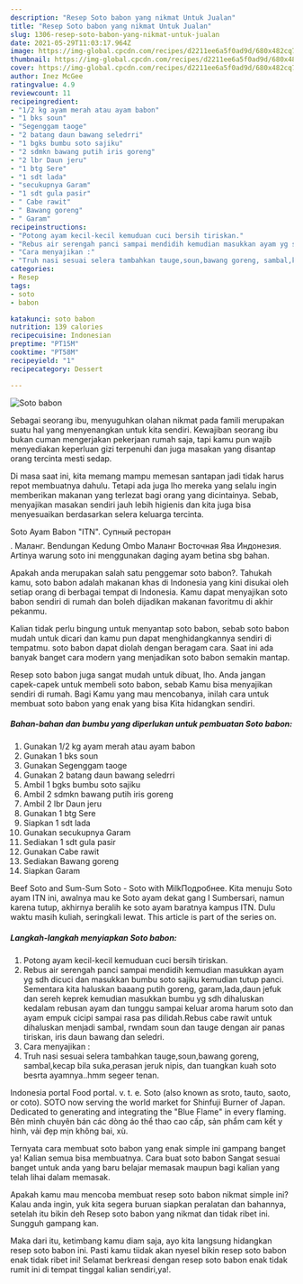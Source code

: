 ```yaml
---
description: "Resep Soto babon yang nikmat Untuk Jualan"
title: "Resep Soto babon yang nikmat Untuk Jualan"
slug: 1306-resep-soto-babon-yang-nikmat-untuk-jualan
date: 2021-05-29T11:03:17.964Z
image: https://img-global.cpcdn.com/recipes/d2211ee6a5f0ad9d/680x482cq70/soto-babon-foto-resep-utama.jpg
thumbnail: https://img-global.cpcdn.com/recipes/d2211ee6a5f0ad9d/680x482cq70/soto-babon-foto-resep-utama.jpg
cover: https://img-global.cpcdn.com/recipes/d2211ee6a5f0ad9d/680x482cq70/soto-babon-foto-resep-utama.jpg
author: Inez McGee
ratingvalue: 4.9
reviewcount: 11
recipeingredient:
- "1/2 kg ayam merah atau ayam babon"
- "1 bks soun"
- "Segenggam taoge"
- "2 batang daun bawang seledrri"
- "1 bgks bumbu soto sajiku"
- "2 sdmkn bawang putih iris goreng"
- "2 lbr Daun jeru"
- "1 btg Sere"
- "1 sdt lada"
- "secukupnya Garam"
- "1 sdt gula pasir"
- " Cabe rawit"
- " Bawang goreng"
- " Garam"
recipeinstructions:
- "Potong ayam kecil-kecil kemuduan cuci bersih tiriskan."
- "Rebus air serengah panci sampai mendidih kemudian masukkan ayam yg sdh dicuci dan masukkan bumbu soto sajiku kemudian tutup panci. Sementara kita haluskan baaang putih goreng, garam,lada,daun jefuk dan sereh keprek kemudian masukkan bumbu yg sdh dihaluskan kedalam rebusan ayam dan tunggu sampai keluar aroma harum soto dan ayam empuk cicipi sampai rasa pas dilidah.Rebus cabe rawit untuk dihaluskan menjadi sambal, rwndam soun dan tauge dengan air panas tiriskan, iris daun bawang dan seledri."
- "Cara menyajikan :"
- "Truh nasi sesuai selera tambahkan tauge,soun,bawang goreng, sambal,kecap bila suka,perasan jeruk nipis, dan tuangkan kuah soto besrta ayamnya..hmm segeer tenan."
categories:
- Resep
tags:
- soto
- babon

katakunci: soto babon 
nutrition: 139 calories
recipecuisine: Indonesian
preptime: "PT15M"
cooktime: "PT58M"
recipeyield: "1"
recipecategory: Dessert

---
```



![Soto babon](https://img-global.cpcdn.com/recipes/d2211ee6a5f0ad9d/680x482cq70/soto-babon-foto-resep-utama.jpg)

Sebagai seorang ibu, menyuguhkan olahan nikmat pada famili merupakan suatu hal yang menyenangkan untuk kita sendiri. Kewajiban seorang ibu bukan cuman mengerjakan pekerjaan rumah saja, tapi kamu pun wajib menyediakan keperluan gizi terpenuhi dan juga masakan yang disantap orang tercinta mesti sedap.

Di masa  saat ini, kita memang mampu memesan santapan jadi tidak harus repot membuatnya dahulu. Tetapi ada juga lho mereka yang selalu ingin memberikan makanan yang terlezat bagi orang yang dicintainya. Sebab, menyajikan masakan sendiri jauh lebih higienis dan kita juga bisa menyesuaikan berdasarkan selera keluarga tercinta. 

Soto Ayam Babon &#34;ITN&#34;. Супный ресторан$$$$. Маланг. Bendungan Kedung Ombo Маланг Восточная Ява Индонезия. Artinya warung soto ini menggunakan daging ayam betina sbg bahan.

Apakah anda merupakan salah satu penggemar soto babon?. Tahukah kamu, soto babon adalah makanan khas di Indonesia yang kini disukai oleh setiap orang di berbagai tempat di Indonesia. Kamu dapat menyajikan soto babon sendiri di rumah dan boleh dijadikan makanan favoritmu di akhir pekanmu.

Kalian tidak perlu bingung untuk menyantap soto babon, sebab soto babon mudah untuk dicari dan kamu pun dapat menghidangkannya sendiri di tempatmu. soto babon dapat diolah dengan beragam cara. Saat ini ada banyak banget cara modern yang menjadikan soto babon semakin mantap.

Resep soto babon juga sangat mudah untuk dibuat, lho. Anda jangan capek-capek untuk membeli soto babon, sebab Kamu bisa menyajikan sendiri di rumah. Bagi Kamu yang mau mencobanya, inilah cara untuk membuat soto babon yang enak yang bisa Kita hidangkan sendiri.

<!--inarticleads1-->

##### Bahan-bahan dan bumbu yang diperlukan untuk pembuatan Soto babon:

1. Gunakan 1/2 kg ayam merah atau ayam babon
1. Gunakan 1 bks soun
1. Gunakan Segenggam taoge
1. Gunakan 2 batang daun bawang seledrri
1. Ambil 1 bgks bumbu soto sajiku
1. Ambil 2 sdmkn bawang putih iris goreng
1. Ambil 2 lbr Daun jeru
1. Gunakan 1 btg Sere
1. Siapkan 1 sdt lada
1. Gunakan secukupnya Garam
1. Sediakan 1 sdt gula pasir
1. Gunakan  Cabe rawit
1. Sediakan  Bawang goreng
1. Siapkan  Garam


Beef Soto and Sum-Sum Soto - Soto with MilkПодробнее. Kita menuju Soto ayam ITN ini, awalnya mau ke Soto ayam dekat gang I Sumbersari, namun karena tutup, akhirnya beralih ke soto ayam baratnya kampus ITN. Dulu waktu masih kuliah, seringkali lewat. This article is part of the series on. 

<!--inarticleads2-->

##### Langkah-langkah menyiapkan Soto babon:

1. Potong ayam kecil-kecil kemuduan cuci bersih tiriskan.
1. Rebus air serengah panci sampai mendidih kemudian masukkan ayam yg sdh dicuci dan masukkan bumbu soto sajiku kemudian tutup panci. Sementara kita haluskan baaang putih goreng, garam,lada,daun jefuk dan sereh keprek kemudian masukkan bumbu yg sdh dihaluskan kedalam rebusan ayam dan tunggu sampai keluar aroma harum soto dan ayam empuk cicipi sampai rasa pas dilidah.Rebus cabe rawit untuk dihaluskan menjadi sambal, rwndam soun dan tauge dengan air panas tiriskan, iris daun bawang dan seledri.
1. Cara menyajikan :
1. Truh nasi sesuai selera tambahkan tauge,soun,bawang goreng, sambal,kecap bila suka,perasan jeruk nipis, dan tuangkan kuah soto besrta ayamnya..hmm segeer tenan.


Indonesia portal Food portal. v. t. e. Soto (also known as sroto, tauto, saoto, or coto). SOTO now serving the world market for Shinfuji Burner of Japan. Dedicated to generating and integrating the &#34;Blue Flame&#34; in every flaming. Bên mình chuyên bán các dòng áo thể thao cao cấp, sản phẩm cam kết y hình, vải đẹp mịn không bai, xù. 

Ternyata cara membuat soto babon yang enak simple ini gampang banget ya! Kalian semua bisa membuatnya. Cara buat soto babon Sangat sesuai banget untuk anda yang baru belajar memasak maupun bagi kalian yang telah lihai dalam memasak.

Apakah kamu mau mencoba membuat resep soto babon nikmat simple ini? Kalau anda ingin, yuk kita segera buruan siapkan peralatan dan bahannya, setelah itu bikin deh Resep soto babon yang nikmat dan tidak ribet ini. Sungguh gampang kan. 

Maka dari itu, ketimbang kamu diam saja, ayo kita langsung hidangkan resep soto babon ini. Pasti kamu tiidak akan nyesel bikin resep soto babon enak tidak ribet ini! Selamat berkreasi dengan resep soto babon enak tidak rumit ini di tempat tinggal kalian sendiri,ya!.

